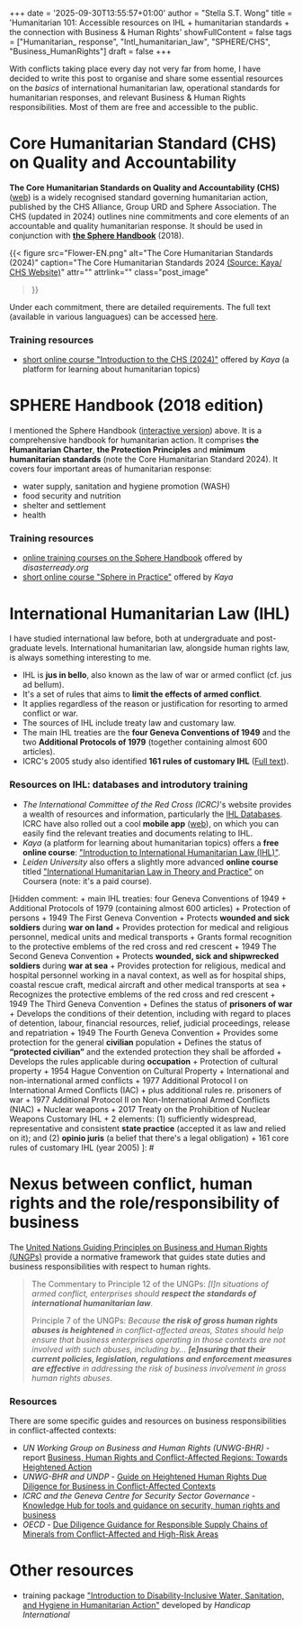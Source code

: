 +++
date = '2025-09-30T13:55:57+01:00'
author = "Stella S.T. Wong"
title = 'Humanitarian 101: Accessible resources on IHL + humanitarian standards + the connection with Business & Human Rights'
showFullContent = false
tags = ["Humanitarian_ response", "Intl_humanitarian_law", "SPHERE/CHS", "Business_HumanRights"]
draft = false
+++

With conflicts taking place every day not very far from home, I have decided to write this post to organise and share some essential resources on the *basics* of international humanitarian law, operational standards for humanitarian responses, and relevant Business & Human Rights responsibilities. Most of them are free and accessible to the public.

# Core Humanitarian Standard (CHS) on Quality and Accountability

**The Core Humanitarian Standards on Quality and Accountability (CHS)** ([web](https://www.corehumanitarianstandard.org/)) is a widely recognised standard governing humanitarian action, published by the CHS Alliance, Group URD and Sphere Association. The CHS (updated in 2024) outlines nine commitments and core elements of an accountable and quality humanitarian response. It should be used in conjunction with **[the Sphere Handbook](https://spherestandards.org/handbook-2018/)** (2018).

{{< figure
  src="Flower-EN.png"
  alt="The Core Humanitarian Standards (2024)"
  caption="The Core Humanitarian Standards 2024 [(Source: Kaya/ CHS Website)](https://kayaconnect.org/)"
  attr=""
  attrlink=""
  class="post_image"
>}}

Under each commitment, there are detailed requirements. The full text (available in various languagues) can be accessed [here](https://www.corehumanitarianstandard.org/languages).

### Training resources
+ [short online course "Introduction to the CHS (2024)"](https://kayaconnect.org/course/view.php?id=11672) offered by *Kaya* (a platform for learning about humanitarian topics)

# SPHERE Handbook (2018 edition)

I mentioned the Sphere Handbook ([interactive version](https://handbook.spherestandards.org/en/sphere/#ch001)) above. It is a comprehensive handbook for humanitarian action. It comprises **the Humanitarian Charter**, **the Protection Principles** and **minimum humanitarian standards** (note the Core Humanitarian Standard 2024). It covers four important areas of humanitarian response:
+ water supply, sanitation and hygiene promotion (WASH)
+ food security and nutrition
+ shelter and settlement
+ health

### Training resources
+ [online training courses on the Sphere Handbook](https://get.disasterready.org/sphere-handbook-humanitarian-charter/) offered by *disasterready.org*
+ [short online course "Sphere in Practice"](https://kayaconnect.org/course/view.php?id=3387) offered by *Kaya* 

# International Humanitarian Law (IHL)

I have studied international law before, both at undergraduate and post-graduate levels. International humanitarian law, alongside human rights law, is always something interesting to me.

+ IHL is **jus in bello**, also known as the law of war or armed conflict (cf. jus ad bellum).
+ It's a set of rules that aims to **limit the effects of armed conflict**.
+ It applies regardless of the reason or justification for resorting to armed conflict or war.
+ The sources of IHL include treaty law and customary law.
+ The main IHL treaties are the **four Geneva Conventions of 1949** and the two **Additional Protocols of 1979** (together containing almost 600 articles).
+ ICRC's 2005 study also identified **161 rules of customary IHL** ([Full text](https://www.icrc.org/sites/default/files/external/doc/en/assets/files/other/customary-international-humanitarian-law-i-icrc-eng.pdf)).

### Resources on IHL: databases and introdutory training

+ *The International Committee of the Red Cross (ICRC)*'s website provides a wealth of resources and information, particularly the [IHL Databases](https://ihl-databases.icrc.org/en/). ICRC have also rolled out a cool **mobile app** ([web](https://www.icrc.org/en/document/ihl-digital-app)), on which you can easily find the relevant treaties and documents relating to IHL.
+ *Kaya* (a platform for learning about humanitarian topics) offers a **free online course**: ["Introduction to International Humanitarian Law (IHL)"](https://kayaconnect.org/course/view.php?id=1284).
+ *Leiden University* also offers a slightly more advanced **online course** titled ["International Humanitarian Law in Theory and Practice"](https://www.coursera.org/learn/international-humanitarian-law) on Coursera (note: it's a paid course).

[Hidden comment:
    + main IHL treaties: four Geneva Conventions of 1949 + Additional Protocols of 1979 (containing almost 600 articles)
    + Protection of persons
        + 1949 The First Geneva Convention 
            + Protects **wounded and sick soldiers** during **war on land**
            + Provides protection for medical and religious personnel, medical units and medical transports
            + Grants formal recognition to the protective emblems of the red cross and red crescent
        + 1949 The Second Geneva Convention
            + Protects **wounded, sick and shipwrecked soldiers** during **war at sea**
            + Provides protection for religious, medical and hospital personnel working in a naval context, as well as for hospital ships, coastal rescue craft, medical aircraft and other medical transports at sea
            + Recognizes the protective emblems of the red cross and red crescent
        + 1949 The Third Geneva Convention
            + Defines the status of **prisoners of war**
            + Develops the conditions of their detention, including with regard to places of detention, labour, financial resources, relief, judicial proceedings, release and repatriation
        + 1949 The Fourth Geneva Convention
            + Provides some protection for the general **civilian** population
            + Defines the status of **“protected civilian”** and the extended protection they shall be afforded
            + Develops the rules applicable during **occupation**
    + Protection of cultural property
        + 1954 Hague Convention on Cultural Property
    + International and non-international armed conflicts
        + 1977 Additional Protocol I on International Armed Conflicts (IAC)
            + plus additional rules re. prisoners of war
        + 1977 Additional Protocol II on Non-International Armed Conflicts (NIAC)
    + Nuclear weapons
        + 2017 Treaty on the Prohibition of Nuclear Weapons
    Customary IHL
    + 2 elements: (1) sufficiently widespread, representative and consistent **state practice** (accepted it as law and relied on it); and (2) **opinio juris** (a belief that there's a legal obligation)
    + 161 core rules of customary IHL (year 2005)
]: # 

# Nexus between conflict, human rights and the role/responsibility of business

The [United Nations Guiding Principles on Business and Human Rights (UNGPs)](https://www.ohchr.org/sites/default/files/documents/publications/guidingprinciplesbusinesshr_en.pdf) provide a normative framework that guides state duties and business responsibilities with respect to human rights.
 > The Commentary to Principle 12 of the UNGPs: *[I]n situations of armed conflict, enterprises should **respect the standards of international humanitarian law**.*
 > 
 > Principle 7 of the UNGPs: *Because **the risk of gross human rights abuses is heightened** in conflict-affected areas, States should help ensure that business enterprises operating in those contexts are not involved with such abuses, including by... **[e]nsuring that their current policies, legislation, regulations and enforcement measures are effective** in addressing the risk of business involvement in gross human rights abuses.*

### Resources

There are some specific guides and resources on business responsibilities in conflict-affected contexts:
+ *UN Working Group on Business and Human Rights (UNWG-BHR)* - report [Business, Human Rights and Conflict-Affected Regions: Towards Heightened Action](https://docs.un.org/en/A/75/212)
+ *UNWG-BHR and UNDP* - [Guide on Heightened Human Rights Due Diligence for Business in Conflict-Affected Contexts](https://www.undp.org/publications/heightened-human-rights-due-diligence-business-conflict-affected-contexts-guide)
+ *ICRC and the Geneva Centre for Security Sector Governance* - [Knowledge Hub for tools and guidance on security, human rights and business](https://www.securityhumanrightshub.org/)
+ *OECD* - [Due Diligence Guidance for Responsible Supply Chains of Minerals from Conflict-Affected and High-Risk Areas](https://www.oecd.org/en/publications/2016/04/oecd-due-diligence-guidance-for-responsible-supply-chains-of-minerals-from-conflict-affected-and-high-risk-areas_g1g65996.html) 

# Other resources

+ training package ["Introduction to Disability-Inclusive Water, Sanitation, and Hygiene in Humanitarian Action"](https://www.hi-deutschland-projekte.de/lnob/training-package-for-disability-inclusive-wash/) developed by *Handicap International*